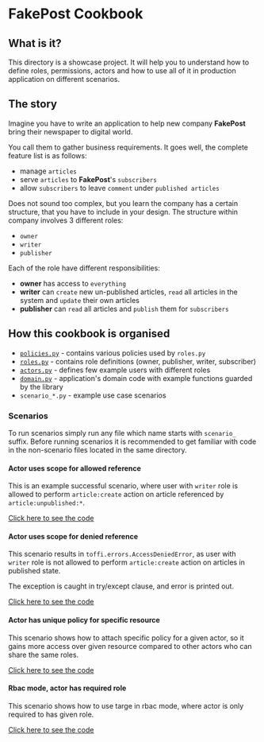 # FakePost Cookbook

## What is it?
This directory is a showcase project. It will help you to understand how to define roles, permissions, actors
and how to use all of it in production application on different scenarios.

## The story
Imagine you have to write an application to help new company **FakePost** bring their newspaper to
digital world. 

You call them to gather business requirements. It goes well, the complete feature list is as follows:
- manage `articles`
- serve `articles` to **FakePost**'s `subscribers` 
- allow `subscribers` to leave `comment` under `published articles`

Does not sound too complex, but you learn the company has a certain structure, that you have to include in your design. 
The structure within company involves 3 different roles:
- `owner`
- `writer`
- `publisher`

Each of the role have different responsibilities:

- **owner** has access to `everything`
- **writer** can `create` new un-published articles, `read` all articles in the system and `update` their own articles
- **publisher** can `read` all articles and `publish` them for `subscribers`

## How this cookbook is organised

- [`policies.py`](policies.py) - contains various policies used by `roles.py`
- [`roles.py`](roles.py) - contains role definitions (owner, publisher, writer, subscriber)
- [`actors.py`](actors.py) - defines few example users with different roles
- [`domain.py`](domain.py) - application's domain code with example functions guarded by the library
- `scenario_*.py` - example use case scenarios

### Scenarios

To run scenarios simply run any file which name starts with `scenario_` suffix.
Before running scenarios it is recommended to get familiar with code in the
non-scenario files located in the same directory.

#### Actor uses scope for allowed reference

This is an example successful scenario, where user with `writer` role is allowed 
to perform `article:create` action on article referenced by `article:unpublished:*`.

[Click here to see the code](scenario_actor_uses_scope_for_allowed_reference.py)

#### Actor uses scope for denied reference

This scenario results in `toffi.errors.AccessDeniedError`, as user with `writer` role
is not allowed to perform `article:create` action on articles in published state.

The exception is caught in try/except clause, and error is printed out.

[Click here to see the code](scenario_actor_uses_scope_for_denied_reference.py)

#### Actor has unique policy for specific resource

This scenario shows how to attach specific policy for a given actor,
so it gains more access over given resource compared to other actors 
who can share the same roles.

[Click here to see the code](./scenario_custom_policy_for_resource_owner.py)

#### Rbac mode, actor has required role

This scenario shows how to use targe in rbac mode, where actor is only
required to has given role.

[Click here to see the code](./scenario_custom_policy_for_resource_owner.py)
